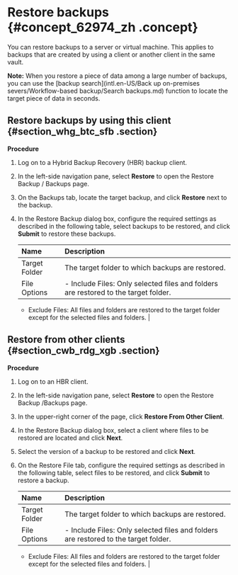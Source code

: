 # Restore backups {#concept_62974_zh .concept}

You can restore backups to a server or virtual machine. This applies to backups that are created by using a client or another client in the same vault.

**Note:** When you restore a piece of data among a large number of backups, you can use the [backup search](intl.en-US/Back up on-premises severs/Workflow-based backup/Search backups.md) function to locate the target piece of data in seconds.

## Restore backups by using this client {#section_whg_btc_sfb .section}

**Procedure**

1.  Log on to a Hybrid Backup Recovery \(HBR\) backup client.
2.  In the left-side navigation pane, select **Restore** to open the Restore Backup / Backups page.
3.  On the Backups tab, locate the target backup, and click **Restore** next to the backup.
4.  In the Restore Backup dialog box, configure the required settings as described in the following table, select backups to be restored, and click **Submit** to restore these backups.

    |Name|Description|
    |:---|:----------|
    |Target Folder|The target folder to which backups are restored.|
    |File Options|     -   Include Files: Only selected files and folders are restored to the target folder.
    -   Exclude Files: All files and folders are restored to the target folder except for the selected files and folders.
 |


## Restore from other clients {#section_cwb_rdg_xgb .section}

**Procedure**

1.  Log on to an HBR client.
2.  In the left-side navigation pane, select **Restore** to open the Restore Backup /Backups page.
3.  In the upper-right corner of the page, click **Restore From Other Client**.
4.  In the Restore Backup dialog box, select a client where files to be restored are located and click **Next**.
5.  Select the version of a backup to be restored and click **Next**.
6.  On the Restore File tab, configure the required settings as described in the following table, select files to be restored, and click **Submit** to restore a backup.

    |Name|Description|
    |:---|:----------|
    |Target Folder|The target folder to which backups are restored.|
    |File Options|     -   Include Files: Only selected files and folders are restored to the target folder.
    -   Exclude Files: All files and folders are restored to the target folder except for the selected files and folders.
 |



